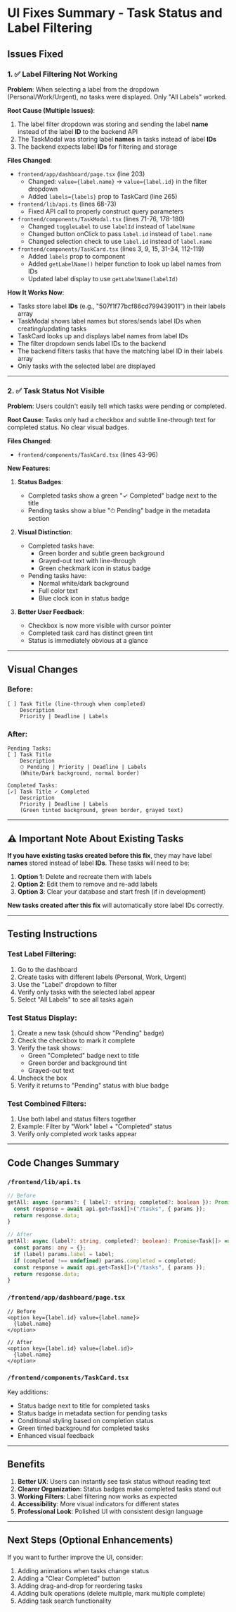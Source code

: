 # UI Fixes Summary - Task Status and Label Filtering

## Issues Fixed

### 1. ✅ Label Filtering Not Working
**Problem**: When selecting a label from the dropdown (Personal/Work/Urgent), no tasks were displayed. Only "All Labels" worked.

**Root Cause (Multiple Issues)**:
1. The label filter dropdown was storing and sending the label **name** instead of the label **ID** to the backend API
2. The TaskModal was storing label **names** in tasks instead of label **IDs**
3. The backend expects label **IDs** for filtering and storage

**Files Changed**:
- `frontend/app/dashboard/page.tsx` (line 203)
  - Changed: `value={label.name}` → `value={label.id}` in the filter dropdown
  - Added `labels={labels}` prop to TaskCard (line 265)
- `frontend/lib/api.ts` (lines 68-73)
  - Fixed API call to properly construct query parameters
- `frontend/components/TaskModal.tsx` (lines 71-76, 178-180)
  - Changed `toggleLabel` to use `labelId` instead of `labelName`
  - Changed button onClick to pass `label.id` instead of `label.name`
  - Changed selection check to use `label.id` instead of `label.name`
- `frontend/components/TaskCard.tsx` (lines 3, 9, 15, 31-34, 112-119)
  - Added `labels` prop to component
  - Added `getLabelName()` helper function to look up label names from IDs
  - Updated label display to use `getLabelName(labelId)`

**How It Works Now**:
- Tasks store label **IDs** (e.g., "507f1f77bcf86cd799439011") in their labels array
- TaskModal shows label names but stores/sends label IDs when creating/updating tasks
- TaskCard looks up and displays label names from label IDs
- The filter dropdown sends label IDs to the backend
- The backend filters tasks that have the matching label ID in their labels array
- Only tasks with the selected label are displayed

---

### 2. ✅ Task Status Not Visible
**Problem**: Users couldn't easily tell which tasks were pending or completed.

**Root Cause**: Tasks only had a checkbox and subtle line-through text for completed status. No clear visual badges.

**Files Changed**:
- `frontend/components/TaskCard.tsx` (lines 43-96)

**New Features**:
1. **Status Badges**:
   - Completed tasks show a green "✓ Completed" badge next to the title
   - Pending tasks show a blue "⏱ Pending" badge in the metadata section

2. **Visual Distinction**:
   - Completed tasks have:
     - Green border and subtle green background
     - Grayed-out text with line-through
     - Green checkmark icon in status badge
   - Pending tasks have:
     - Normal white/dark background
     - Full color text
     - Blue clock icon in status badge

3. **Better User Feedback**:
   - Checkbox is now more visible with cursor pointer
   - Completed task card has distinct green tint
   - Status is immediately obvious at a glance

---

## Visual Changes

### Before:
```
[ ] Task Title (line-through when completed)
    Description
    Priority | Deadline | Labels
```

### After:
```
Pending Tasks:
[ ] Task Title
    Description
    ⏱ Pending | Priority | Deadline | Labels
    (White/Dark background, normal border)

Completed Tasks:
[✓] Task Title ✓ Completed
    Description
    Priority | Deadline | Labels
    (Green tinted background, green border, grayed text)
```

---

## ⚠️ Important Note About Existing Tasks

**If you have existing tasks created before this fix**, they may have label **names** stored instead of label **IDs**. These tasks will need to be:
1. **Option 1**: Delete and recreate them with labels
2. **Option 2**: Edit them to remove and re-add labels
3. **Option 3**: Clear your database and start fresh (if in development)

**New tasks created after this fix** will automatically store label IDs correctly.

---

## Testing Instructions

### Test Label Filtering:
1. Go to the dashboard
2. Create tasks with different labels (Personal, Work, Urgent)
3. Use the "Label" dropdown to filter
4. Verify only tasks with the selected label appear
5. Select "All Labels" to see all tasks again

### Test Status Display:
1. Create a new task (should show "Pending" badge)
2. Check the checkbox to mark it complete
3. Verify the task shows:
   - Green "Completed" badge next to title
   - Green border and background tint
   - Grayed-out text
4. Uncheck the box
5. Verify it returns to "Pending" status with blue badge

### Test Combined Filters:
1. Use both label and status filters together
2. Example: Filter by "Work" label + "Completed" status
3. Verify only completed work tasks appear

---

## Code Changes Summary

### `/frontend/lib/api.ts`
```typescript
// Before
getAll: async (params?: { label?: string; completed?: boolean }): Promise<Task[]> => {
  const response = await api.get<Task[]>("/tasks", { params });
  return response.data;
}

// After
getAll: async (label?: string, completed?: boolean): Promise<Task[]> => {
  const params: any = {};
  if (label) params.label = label;
  if (completed !== undefined) params.completed = completed;
  const response = await api.get<Task[]>("/tasks", { params });
  return response.data;
}
```

### `/frontend/app/dashboard/page.tsx`
```tsx
// Before
<option key={label.id} value={label.name}>
  {label.name}
</option>

// After
<option key={label.id} value={label.id}>
  {label.name}
</option>
```

### `/frontend/components/TaskCard.tsx`
Key additions:
- Status badge next to title for completed tasks
- Status badge in metadata section for pending tasks
- Conditional styling based on completion status
- Green tinted background for completed tasks
- Enhanced visual feedback

---

## Benefits

1. **Better UX**: Users can instantly see task status without reading text
2. **Clearer Organization**: Status badges make completed tasks stand out
3. **Working Filters**: Label filtering now works as expected
4. **Accessibility**: More visual indicators for different states
5. **Professional Look**: Polished UI with consistent design language

---

## Next Steps (Optional Enhancements)

If you want to further improve the UI, consider:
1. Adding animations when tasks change status
2. Adding a "Clear Completed" button
3. Adding drag-and-drop for reordering tasks
4. Adding bulk operations (delete multiple, mark multiple complete)
5. Adding task search functionality

